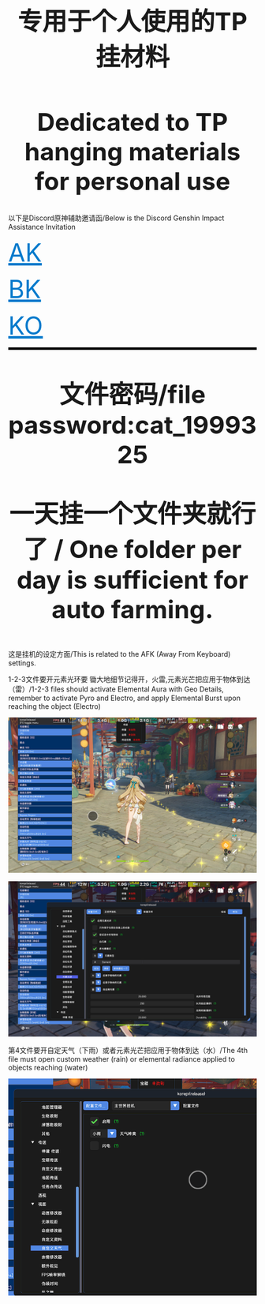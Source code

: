<h1 align="center" style="font-size:50px;">专用于个人使用的TP挂材料</h1>
<h1 align="center" style="font-size:50px;">Dedicated to TP hanging materials for personal use</h1>

以下是Discord原神辅助邀请函/Below is the Discord Genshin Impact Assistance Invitation

<a href="https://discord.gg/akebi" style="color: #007acc; font-size: 50px;">AK</a>

<a href="https://discord.com/invite/3hKJbQdC" style="color: #007acc; font-size: 50px;">BK</a>

<a href="https://discord.gg/JjjDrBDv" style="color: #007acc; font-size: 50px;">KO</a>

<hr style="height:5px; border:none; color:#000; background-color:#000;">

<p align="center" style="font-size: 50px;"><b>文件密码/file password:cat_1999325</b></p>


<p align="center" style="font-size: 50px;"><b>一天挂一个文件夹就行了 / One folder per day is sufficient for auto farming.</b></p>


这是挂机的设定方面/This is related to the AFK (Away From Keyboard) settings.

1-2-3文件要开元素光环要 锄大地细节记得开，火雷,元素光芒把应用于物体到达（雷）/1-2-3 files should activate Elemental Aura with Geo Details, remember to activate Pyro and Electro, and apply Elemental Burst upon reaching the object (Electro)

![图片描述](https://github.com/kevinkong1999/TP_Material/blob/main/%EF%BC%881%EF%BC%891-2-3%E6%96%87%E4%BB%B6%E8%A6%81%E5%BC%80%E5%85%83%E7%B4%A0%E5%85%89%E7%8E%AF.png)

![图片描述](https://github.com/kevinkong1999/TP_Material/blob/main/%EF%BC%882%EF%BC%89%E8%A6%81%E9%94%84%E5%A4%A7%E5%9C%B0%E5%A4%9A%E5%85%83%E7%B4%A0%E8%AE%B0%E5%BE%97%E5%BC%80%EF%BC%8C%E7%81%AB-%E9%9B%B7.png)

第4文件要开自定天气（下雨）或者元素光芒把应用于物体到达（水）/The 4th file must open custom weather (rain) or elemental radiance applied to objects reaching (water)

![图片描述](https://github.com/kevinkong1999/TP_Material/blob/main/%EF%BC%883%EF%BC%89%E7%AC%AC4%E6%96%87%E4%BB%B6%E8%A6%81%E5%BC%80%E8%87%AA%E5%AE%9A%E5%A4%A9%E6%B0%94%EF%BC%88%E4%B8%8B%E9%9B%A8%EF%BC%89%E6%88%96%E8%80%85%E5%85%83%E7%B4%A0%E5%85%89%E7%8E%AF%E6%8A%8A%E5%BA%94%E7%94%A8%E4%BA%8E%E7%89%A9%E4%BD%93%E5%88%87%E6%8D%A2%E5%88%B0%EF%BC%88%E6%B0%B4%EF%BC%89.png)





